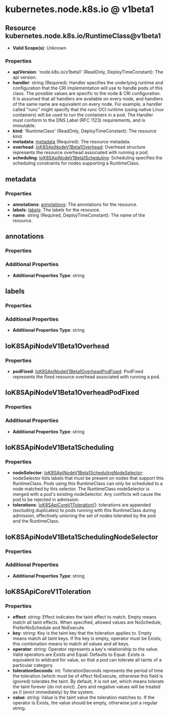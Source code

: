 # kubernetes.node.k8s.io @ v1beta1

## Resource kubernetes.node.k8s.io/RuntimeClass@v1beta1
* **Valid Scope(s)**: Unknown
### Properties
* **apiVersion**: 'node.k8s.io/v1beta1' (ReadOnly, DeployTimeConstant): The api version.
* **handler**: string (Required): Handler specifies the underlying runtime and configuration that the CRI implementation will use to handle pods of this class. The possible values are specific to the node & CRI configuration.  It is assumed that all handlers are available on every node, and handlers of the same name are equivalent on every node. For example, a handler called "runc" might specify that the runc OCI runtime (using native Linux containers) will be used to run the containers in a pod. The Handler must conform to the DNS Label (RFC 1123) requirements, and is immutable.
* **kind**: 'RuntimeClass' (ReadOnly, DeployTimeConstant): The resource kind.
* **metadata**: [metadata](#metadata) (Required): The resource metadata.
* **overhead**: [IoK8SApiNodeV1Beta1Overhead](#iok8sapinodev1beta1overhead): Overhead structure represents the resource overhead associated with running a pod.
* **scheduling**: [IoK8SApiNodeV1Beta1Scheduling](#iok8sapinodev1beta1scheduling): Scheduling specifies the scheduling constraints for nodes supporting a RuntimeClass.

## metadata
### Properties
* **annotations**: [annotations](#annotations): The annotations for the resource.
* **labels**: [labels](#labels): The labels for the resource.
* **name**: string (Required, DeployTimeConstant): The name of the resource.

## annotations
### Properties
### Additional Properties
* **Additional Properties Type**: string

## labels
### Properties
### Additional Properties
* **Additional Properties Type**: string

## IoK8SApiNodeV1Beta1Overhead
### Properties
* **podFixed**: [IoK8SApiNodeV1Beta1OverheadPodFixed](#iok8sapinodev1beta1overheadpodfixed): PodFixed represents the fixed resource overhead associated with running a pod.

## IoK8SApiNodeV1Beta1OverheadPodFixed
### Properties
### Additional Properties
* **Additional Properties Type**: string

## IoK8SApiNodeV1Beta1Scheduling
### Properties
* **nodeSelector**: [IoK8SApiNodeV1Beta1SchedulingNodeSelector](#iok8sapinodev1beta1schedulingnodeselector): nodeSelector lists labels that must be present on nodes that support this RuntimeClass. Pods using this RuntimeClass can only be scheduled to a node matched by this selector. The RuntimeClass nodeSelector is merged with a pod's existing nodeSelector. Any conflicts will cause the pod to be rejected in admission.
* **tolerations**: [IoK8SApiCoreV1Toleration](#iok8sapicorev1toleration)[]: tolerations are appended (excluding duplicates) to pods running with this RuntimeClass during admission, effectively unioning the set of nodes tolerated by the pod and the RuntimeClass.

## IoK8SApiNodeV1Beta1SchedulingNodeSelector
### Properties
### Additional Properties
* **Additional Properties Type**: string

## IoK8SApiCoreV1Toleration
### Properties
* **effect**: string: Effect indicates the taint effect to match. Empty means match all taint effects. When specified, allowed values are NoSchedule, PreferNoSchedule and NoExecute.
* **key**: string: Key is the taint key that the toleration applies to. Empty means match all taint keys. If the key is empty, operator must be Exists; this combination means to match all values and all keys.
* **operator**: string: Operator represents a key's relationship to the value. Valid operators are Exists and Equal. Defaults to Equal. Exists is equivalent to wildcard for value, so that a pod can tolerate all taints of a particular category.
* **tolerationSeconds**: int: TolerationSeconds represents the period of time the toleration (which must be of effect NoExecute, otherwise this field is ignored) tolerates the taint. By default, it is not set, which means tolerate the taint forever (do not evict). Zero and negative values will be treated as 0 (evict immediately) by the system.
* **value**: string: Value is the taint value the toleration matches to. If the operator is Exists, the value should be empty, otherwise just a regular string.


